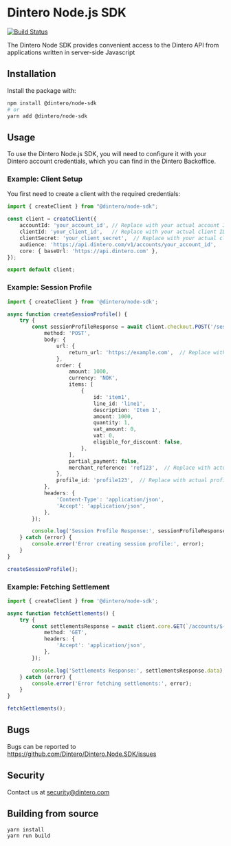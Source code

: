 # Dintero Node.js SDK

[![Build Status](https://github.com/dintero/Dintero.Node.SDK/workflows/CI/badge.svg)](https://github.com/dintero/Dintero.Node.SDK/actions?query=workflow%3ACI+branch%3Amaster)

The Dintero Node SDK provides convenient access to the Dintero API from
applications written in server-side Javascript

## Installation

Install the package with:

```sh
npm install @dintero/node-sdk
# or
yarn add @dintero/node-sdk
```

## Usage

To use the Dintero Node.js SDK, you will need to configure it with your Dintero account credentials, which you can find in the Dintero Backoffice.

### Example: Client Setup

You first need to create a client with the required credentials:

```ts
import { createClient } from "@dintero/node-sdk";

const client = createClient({
    accountId: 'your_account_id', // Replace with your actual account ID
    clientId: 'your_client_id',   // Replace with your actual client ID
    clientSecret: 'your_client_secret',  // Replace with your actual client secret
    audience: 'https://api.dintero.com/v1/accounts/your_account_id',
    core: { baseUrl: 'https://api.dintero.com' },
});

export default client;

```

### Example: Session Profile

```ts
import { createClient } from '@dintero/node-sdk';

async function createSessionProfile() {
    try {
        const sessionProfileResponse = await client.checkout.POST('/sessions-profile', {
            method: 'POST',
            body: {
                url: {
                    return_url: 'https://example.com',  // Replace with actual return URL
                },
                order: {
                    amount: 1000,  
                    currency: 'NOK',
                    items: [
                        {
                            id: 'item1',
                            line_id: 'line1',
                            description: 'Item 1',
                            amount: 1000,
                            quantity: 1,
                            vat_amount: 0,
                            vat: 0,
                            eligible_for_discount: false,
                        },
                    ],
                    partial_payment: false,
                    merchant_reference: 'ref123',  // Replace with actual merchant reference
                },
                profile_id: 'profile123',  // Replace with actual profile ID
            },
            headers: {
                'Content-Type': 'application/json',
                'Accept': 'application/json',
            },
        });

        console.log('Session Profile Response:', sessionProfileResponse.data);
    } catch (error) {
        console.error('Error creating session profile:', error);
    }
}

createSessionProfile();

```


### Example: Fetching Settlement

```ts
import { createClient } from '@dintero/node-sdk';

async function fetchSettlements() {
    try {
        const settlementsResponse = await client.core.GET(`/accounts/${client.accountId}/settlements`, {
            method: 'GET',
            headers: {
                'Accept': 'application/json',
            },
        });

        console.log('Settlements Response:', settlementsResponse.data);
    } catch (error) {
        console.error('Error fetching settlements:', error);
    }
}

fetchSettlements();

```
## Bugs

Bugs can be reported to https://github.com/Dintero/Dintero.Node.SDK/issues

## Security

Contact us at [security@dintero.com](mailto:security@dintero.com)

## Building from source

```bash
yarn install
yarn run build
```
